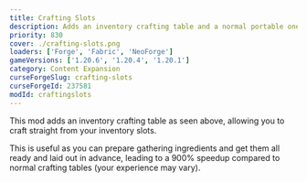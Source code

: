 ```yaml
---
title: Crafting Slots
description: Adds an inventory crafting table and a normal portable one.
priority: 830
cover: ./crafting-slots.png
loaders: ['Forge', 'Fabric', 'NeoForge']
gameVersions: ['1.20.6', '1.20.4', '1.20.1']
category: Content Expansion
curseForgeSlug: crafting-slots
curseForgeId: 237581
modId: craftingslots
---
```


This mod adds an inventory crafting table as seen above, allowing you to craft straight from your inventory slots.

This is useful as you can prepare gathering ingredients and get them all ready and laid out in advance, leading to a
900% speedup compared to normal crafting tables (your experience may vary).